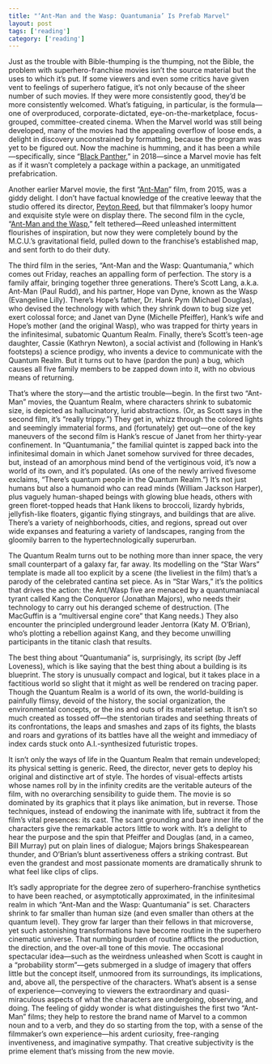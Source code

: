 ```yaml
---
title: "‘Ant-Man and the Wasp: Quantumania’ Is Prefab Marvel"
layout: post
tags: ['reading']
category: ['reading']
---
```


Just as the trouble with Bible-thumping is the thumping, not the Bible, the problem with superhero-franchise movies isn’t the source material but the uses to which it’s put. If some viewers and even some critics have given vent to feelings of superhero fatigue, it’s not only because of the sheer number of such movies. If they were more consistently good, they’d be more consistently welcomed. What’s fatiguing, in particular, is the formula—one of overproduced, corporate-dictated, eye-on-the-marketplace, focus-grouped, committee-created cinema. When the Marvel world was still being developed, many of the movies had the appealing overflow of loose ends, a delight in discovery unconstrained by formatting, because the program was yet to be figured out. Now the machine is humming, and it has been a while—specifically, since “[Black Panther](https://www.newyorker.com/culture/richard-brody/the-passionate-politics-of-black-panther),” in 2018—since a Marvel movie has felt as if it wasn’t completely a package within a package, an unmitigated prefabrication.

Another earlier Marvel movie, the first “[Ant-Man](https://www.newyorker.com/culture/richard-brody/ant-man-is-a-superhero-movie-for-skeptics)” film, from 2015, was a giddy delight. I don’t have factual knowledge of the creative leeway that the studio offered its director, [Peyton Reed](https://www.newyorker.com/culture/the-front-row/what-to-stream-the-audacious-first-films-of-the-ant-man-director-peyton-reed), but that filmmaker’s loopy humor and exquisite style were on display there. The second film in the cycle, “[Ant-Man and the Wasp](https://www.newyorker.com/culture/the-front-row/ant-man-and-the-wasp-should-have-been-the-godfather-part-ii-of-superhero-movies),” felt tethered—Reed unleashed intermittent flourishes of inspiration, but now they were completely bound by the M.C.U.’s gravitational field, pulled down to the franchise’s established map, and sent forth to do their duty.

The third film in the series, “Ant-Man and the Wasp: Quantumania,” which comes out Friday, reaches an appalling form of perfection. The story is a family affair, bringing together three generations. There’s Scott Lang, a.k.a. Ant-Man (Paul Rudd), and his partner, Hope van Dyne, known as the Wasp (Evangeline Lilly). There’s Hope’s father, Dr. Hank Pym (Michael Douglas), who devised the technology with which they shrink down to bug size yet exert colossal force; and Janet van Dyne (Michelle Pfeiffer), Hank’s wife and Hope’s mother (and the original Wasp), who was trapped for thirty years in the infinitesimal, subatomic Quantum Realm. Finally, there’s Scott’s teen-age daughter, Cassie (Kathryn Newton), a social activist and (following in Hank’s footsteps) a science prodigy, who invents a device to communicate with the Quantum Realm. But it turns out to have (pardon the pun) a bug, which causes all five family members to be zapped down into it, with no obvious means of returning.

That’s where the story—and the artistic trouble—begin. In the first two “Ant-Man” movies, the Quantum Realm, where characters shrink to subatomic size, is depicted as hallucinatory, lurid abstractions. (Or, as Scott says in the second film, it’s “really trippy.”) They get in, whizz through the colored lights and seemingly immaterial forms, and (fortunately) get out—one of the key maneuvers of the second film is Hank’s rescue of Janet from her thirty-year confinement. In “Quantumania,” the familial quintet is zapped back into the infinitesimal domain in which Janet somehow survived for three decades, but, instead of an amorphous mind bend of the vertiginous void, it’s now a world of its own, and it’s populated. (As one of the newly arrived fivesome exclaims, “There’s quantum people in the Quantum Realm.”) It’s not just humans but also a humanoid who can read minds (William Jackson Harper), plus vaguely human-shaped beings with glowing blue heads, others with green floret-topped heads that Hank likens to broccoli, lizardy hybrids, jellyfish-like floaters, gigantic flying stingrays, and buildings that are alive. There’s a variety of neighborhoods, cities, and regions, spread out over wide expanses and featuring a variety of landscapes, ranging from the gloomily barren to the hypertechnologically superurban.

The Quantum Realm turns out to be nothing more than inner space, the very small counterpart of a galaxy far, far away. Its modelling on the “Star Wars” template is made all too explicit by a scene (the liveliest in the film) that’s a parody of the celebrated cantina set piece. As in “Star Wars,” it’s the politics that drives the action: the Ant/Wasp five are menaced by a quantumaniacal tyrant called Kang the Conqueror (Jonathan Majors), who needs their technology to carry out his deranged scheme of destruction. (The MacGuffin is a “multiversal engine core” that Kang needs.) They also encounter the principled underground leader Jentorra (Katy M. O’Brian), who’s plotting a rebellion against Kang, and they become unwilling participants in the titanic clash that results.

The best thing about “Quantumania” is, surprisingly, its script (by Jeff Loveness), which is like saying that the best thing about a building is its blueprint. The story is unusually compact and logical, but it takes place in a factitious world so slight that it might as well be rendered on tracing paper. Though the Quantum Realm is a world of its own, the world-building is painfully flimsy, devoid of the history, the social organization, the environmental concepts, or the ins and outs of its material setup. It isn’t so much created as tossed off—the stentorian tirades and seething threats of its confrontations, the leaps and smashes and zaps of its fights, the blasts and roars and gyrations of its battles have all the weight and immediacy of index cards stuck onto A.I.-synthesized futuristic tropes.

It isn’t only the ways of life in the Quantum Realm that remain undeveloped; its physical setting is generic. Reed, the director, never gets to deploy his original and distinctive art of style. The hordes of visual-effects artists whose names roll by in the infinity credits are the veritable auteurs of the film, with no overarching sensibility to guide them. The movie is so dominated by its graphics that it plays like animation, but in reverse. Those techniques, instead of endowing the inanimate with life, subtract it from the film’s vital presences: its cast. The scant grounding and bare inner life of the characters give the remarkable actors little to work with. It’s a delight to hear the purpose and the spin that Pfeiffer and Douglas (and, in a cameo, Bill Murray) put on plain lines of dialogue; Majors brings Shakespearean thunder, and O’Brian’s blunt assertiveness offers a striking contrast. But even the grandest and most passionate moments are dramatically shrunk to what feel like clips of clips.

It’s sadly appropriate for the degree zero of superhero-franchise synthetics to have been reached, or asymptotically approximated, in the infinitesimal realm in which “Ant-Man and the Wasp: Quantumania” is set. Characters shrink to far smaller than human size (and even smaller than others at the quantum level). They grow far larger than their fellows in that microverse, yet such astonishing transformations have become routine in the superhero cinematic universe. That numbing burden of routine afflicts the production, the direction, and the over-all tone of this movie. The occasional spectacular idea—such as the weirdness unleashed when Scott is caught in a “probability storm”—gets submerged in a sludge of imagery that offers little but the concept itself, unmoored from its surroundings, its implications, and, above all, the perspective of the characters. What’s absent is a sense of experience—conveying to viewers the extraordinary and quasi-miraculous aspects of what the characters are undergoing, observing, and doing. The feeling of giddy wonder is what distinguishes the first two “Ant-Man” films; they help to restore the brand name of Marvel to a common noun and to a verb, and they do so starting from the top, with a sense of the filmmaker’s own experience—his ardent curiosity, free-ranging inventiveness, and imaginative sympathy. That creative subjectivity is the prime element that’s missing from the new movie.
